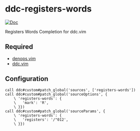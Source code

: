 # ddc-registers-words

[![Doc](https://img.shields.io/badge/doc-%3Ah%20ddc--registers--words-orange.svg?style=flat-square)](doc/ddc-file.txt)

Registers Words Completion for ddc.vim

## Required

- [denops.vim](https://github.com/vim-denops/denops.vim)
- [ddc.vim](https://github.com/Shougo/ddc.vim)

## Configuration

```vim
call ddc#custom#patch_global('sources', ['registers-words'])
call ddc#custom#patch_global('sourceOptions', {
    \ 'registers-words': {
    \   'mark': 'R',
    \ }})
call ddc#custom#patch_global('sourceParams', {
    \ 'registers-words': {
    \   'registers': '/"012',
    \ }})
```
